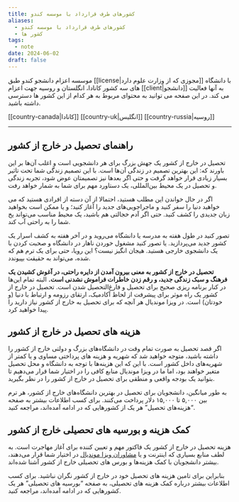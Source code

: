 ```yaml
---
title: کشورهای طرف قرارداد با موسسه کندو
aliases:
  - کشورهای طرف قرارداد با موسسه کندو
  - کشور ها
tags:
  - note
date: 2024-06-02
draft: false
---
```


موسسه اعزام دانشجو کندو طبق [[license|مجوزی که از وزارت علوم دارد]] با دانشگاه های سه کشور کانادا، انگلستان و روسیه جهت اعزام [[client|دانشجو]] به آنها فعالیت می کند. در این صفحه می توانید به محتوای مربوط به هر کدام از این کشور ها دسترسی داشته باشید. 

[[country-canada|کانادا]]
[[country-uk|انگلیس]]
[[country-russia|روسیه]]


---

## راهنمای تحصیل در خارج از کشور

تحصیل در خارج از کشور یک جهش بزرگ برای هر دانشجویی است و اغلب آن‌ها بر این باورند که: این بهترین تصمیم در زندگی آن‌ها است. با این تصمیم زندگی شما تحت تاثیر بسیار زیادی قرار خواهد گرفت و حتی اگر بعدها نیز تصمیمتان عوض شود، تجربه زندگی و تحصیل در یک محیط بین‌المللی، یک دستاورد مهم برای شما به شمار خواهد رفت.

اگر در حال خواندن این مطلب هستید، احتمالا از آن دسته از افرادی هستید که می خواهید دنیا را سفر کنید و ماجراجویی‌های جدید را آغاز کنید؛ و یا ممکن است بخواهید زبان جدیدی را کشف کنید. حتی اگر آدم خجالتی هم باشید، یک محیط مناسب می‌تواند یخ شما را به راحتی آب کند.

تصور کنید در طول هفته به مدرسه یا دانشگاه می‌روید و در آخر هفته به کشف اسرار یک کشور جدید می‌پردازید. یا تصور کنید مشغول خوردن ناهار در دانشگاه و صحبت کردن با یک دانشجوی خارجی هستید. هیجان انگیز نیست؟ این رویا، حتی برای یک ترم هم که شده، می‌تواند به حقیقت بپیوندد.

**تحصیل در خارج از کشور به معنی بیرون آمدن از دایره راحتی، در آغوش کشیدن یک فرهنگ و سبک زندگی جدید، و رقم زدن خاطرات فراموش نشدنی است.** البته تمام این‌ها در کنار برنامه ریزی صحیح برای تحصیل و فارغ‌التحصیل شدن است. تحصیل در خارج از کشور یک راه موثر برای پیشرفت از لحاظ آکادمیک، ارتقای رزومه و ارتباط با دنیا (و خودتان) است. در ویزا موندیال هر آنچه که برای تحصیل به خارج از کشور نیاز دارید را پیدا خواهید کرد.

## هزینه های تحصیل در خارج از کشور

اگر قصد تحصیل به صورت تمام وقت در دانشگاه‌های بزرگ و دولتی خارج از کشور را داشته باشید، متوجه خواهید شد که شهریه و هزینه های پرداختی مساوی و یا کمتر از شهریه‌های داخل کشور است. با این که این هزینه‌ها با توجه به دانشگاه و محل تحصیل متغیر خواهند بود، اما ما در ویزا موندیال منابع کافی را در اختیار شما قرار می‌دهیم تا بتوانید یک بودجه واقعی و منطقی برای تحصیل در خارج از کشور را در نظر بگیرید.

به طور میانگین، دانشجویان برای تحصیل در بهترین دانشگاه‌های خارج از کشور، هر ترم بین ۵,۰۰۰ تا ۱۵,۰۰۰ دلار پرداخت می‌کنند. برای کسب اطلاعات بیشتر به صفحه “هزینه‌های تحصیل” هر یک از کشورهایی که در ادامه آمده‌اند، مراجعه کنید.

## کمک هزینه و بورسیه های تحصیلی خارج از کشور

هزینه تحصیل در خارج از کشور یک فاکتور مهم و تعیین کننده برای آغاز مهاجرت است. به لطف منابع بسیاری که اینترنت و یا [مشاوران ویزا موندیال](https://www.visamondial.com/booking/) در اختیار شما قرار می‌دهند، بیشتر دانشجویان با کمک هزینه‌ها و بورس های تحصیلی خارج از کشور آشنا شده‌اند.

بنابراین برای تامین هزینه های تحصیل خود در خارج از کشور نگران نباشید. برای کسب اطلاعات بیشتر درباره کمک هزینه های تحصیلی، به صفحه “بورسیه های تحصیلی” هر یک کشورهایی که در ادامه آمده‌اند، مراجعه کنید.